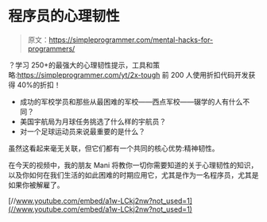 # 程序员的心理韧性

> 原文：<https://simpleprogrammer.com/mental-hacks-for-programmers/>

？学习 250+的最强大的心理韧性提示，工具和策略:https://simpleprogrammer.com/yt/2x-tough
前 200 人使用折扣代码开发获得 40%的折扣！

*   成功的军校学员和那些从最困难的军校——西点军校——辍学的人有什么不同？
*   美国宇航局为月球任务挑选了什么样的宇航员？
*   对一个足球运动员来说最重要的是什么？

虽然这看起来毫无关联，但它们都有一个共同的核心优势:精神韧性。

在今天的视频中，我的朋友 Mani 将教你一切你需要知道的关于心理韧性的知识，以及你如何在我们生活的如此困难的时期应用它，尤其是作为一名程序员，尤其是如果你被解雇了。

[//www.youtube.com/embed/a1w-LCkj2nw?not_used=1](//www.youtube.com/embed/a1w-LCkj2nw?not_used=1)